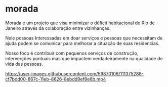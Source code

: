 
# morada
Morada é um projeto que visa minimizar o déficit habitacional do Rio de Janeiro através da colaboração entre vizinhanças.

Nele possoas Interessadas em doar serviços e pessoas que necessitam de ajuda podem se comunicar para melhorar a cituação de suas residencias.

Nosso foco é contribuir com pequenos serviços de construção, interverções pontuais mas que impactem verdadeiramente na qualidade de vida das pessoas.


https://user-images.githubusercontent.com/59870106/111375288-cf7bdd00-867c-11eb-8626-8ebdd9ef8e6b.mp4
